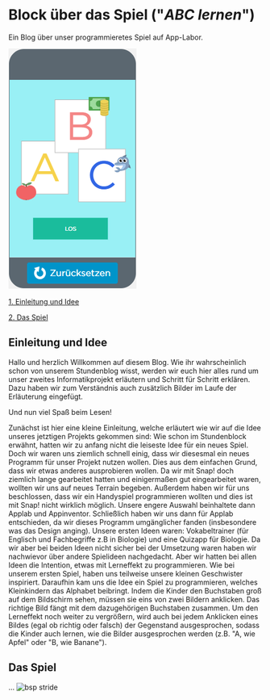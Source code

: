 # Block über das Spiel ("*ABC lernen*")

Ein Blog über unser programmieretes Spiel auf App-Labor.

![bsp stride](projekt2.png)


[1. Einleitung und Idee](#1)


[2. Das Spiel](#2)


## <a name="1"></a> Einleitung und Idee

Hallo und herzlich Willkommen auf diesem Blog. Wie ihr wahrscheinlich schon von unserem Stundenblog wisst, werden wir euch hier alles rund um unser zweites Informatikprojekt erläutern und Schritt für Schritt erklären. Dazu haben wir zum Verständnis auch zusätzlich Bilder im Laufe der Erläuterung eingefügt.

Und nun viel Spaß beim Lesen!

Zunächst ist hier eine kleine Einleitung, welche erläutert wie wir auf die Idee unseres jetztigen Projekts gekommen sind:
Wie schon im Stundenblock erwähnt, hatten wir zu anfang nicht die leiseste Idee für ein neues Spiel. Doch wir waren uns ziemlich schnell einig, dass wir diesesmal ein neues Programm für unser Projekt nutzen wollen. Dies aus dem einfachen Grund, dass wir etwas anderes ausprobieren wollen. Da wir mit Snap! doch ziemlich lange gearbeitet hatten und einigermaßen gut eingearbeitet waren, wollten wir uns auf neues Terrain begeben. Außerdem haben wir für uns beschlossen, dass wir ein Handyspiel programmieren wollten und dies ist mit Snap! nicht wirklich möglich. Unsere engere Auswahl beinhaltete dann Applab und Appinventor. Schließlich haben wir uns dann für Applab entschieden, da wir dieses Programm umgänglicher fanden (insbesondere was das Design anging). 
Unsere ersten Ideen waren: Vokabeltrainer (für Englisch und Fachbegriffe z.B in Biologie) und eine Quizapp für Biologie. Da wir aber bei beiden Ideen nicht sicher bei der Umsetzung waren haben wir nachwievor über andere Spielideen nachgedacht. Aber wir hatten bei allen Ideen die Intention, etwas mit Lerneffekt zu programmieren. Wie bei unserem ersten Spiel, haben uns teilweise unsere kleinen Geschwister inspiriert. Daraufhin kam uns die Idee ein Spiel zu programmieren, welches Kleinkindern das Alphabet beibringt. Indem die Kinder den Buchstaben groß auf dem Bildschirm sehen, müssen sie eins von zwei Bildern anklicken. Das richtige Bild fängt mit dem dazugehörigen Buchstaben zusammen. Um den Lerneffekt noch weiter zu vergrößern, wird auch bei jedem Anklicken eines Bildes (egal ob richtig oder falsch) der Gegenstand ausgesprochen, sodass die Kinder auch lernen, wie die Bilder ausgesprochen werden (z.B. "A, wie Apfel" oder "B, wie Banane").


## <a name="2"></a> Das Spiel

... ![bsp stride](screenanfang(30).png) 

